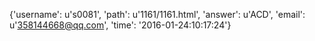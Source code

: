 {'username': u's0081', 'path': u'1161/1161.html', 'answer': u'ACD', 'email': u'358144668@qq.com', 'time': '2016-01-24:10:17:24'}